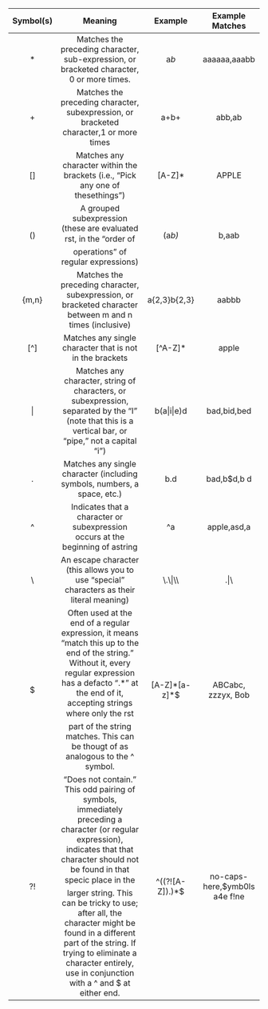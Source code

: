 | Symbol(s)        | Meaning   |  Example  | Example Matches|
| :--------:       |    :----: |  :----:   |       :----:   |
| *     |  Matches the preceding character, sub-expression, or bracketed character, 0 or more times.|   a*b*     |aaaaaa,aaabb|
| +        |   Matches the preceding character, subexpression, or bracketed character,1 or more times   |   a+b+   |abb,ab|
| []        |    Matches any character within the brackets (i.e., “Pick any one of thesethings”)    |  [A-Z]*  |APPLE|
| ()        |    A grouped subexpression (these are evaluated rst, in the “order of operations” of regular expressions)    |  (a*b)*  |b,aab|
| {m,n}        |    Matches the preceding character, subexpression, or bracketed character between m and n times (inclusive) |  a{2,3}b{2,3}  |aabbb|
| [^]        |    Matches any single character that is not in the brackets|  [^A-Z]*  |apple|
| \|        |    Matches any character, string of characters, or subexpression, separated by the “I” (note that this is a vertical bar, or “pipe,” not a capital “i”)|  b(a\|i\|e)d  |bad,bid,bed|
| .        |    Matches any single character (including symbols, numbers, a space, etc.)|  b.d  |bad,b$d,b d|
| ^        |    Indicates that a character or subexpression occurs at the beginning of astring|  ^a  |apple,asd,a|
| \        |    An escape character (this allows you to use “special” characters as their literal meaning)|  \\.\\\|\\\\  |\.\|\\    |
| \$        |    Often used at the end of a regular expression, it means “match this up to the end of the string.” Without it, every regular expression has a defacto “.*” at the end of it, accepting strings where only the rst part of the string matches. This can be thougt of as analogous to the ^ symbol.|  [A-Z]*[a-z]\*\$  |ABCabc, zzzyx, Bob|
| ?!        |    “Does not contain.” This odd pairing of symbols, immediately preceding a character (or regular expression), indicates that that character should not be found in that specic place in the larger string. This can be tricky to use; after all, the character might be found in a different part of the string. If trying to eliminate a character entirely, use in conjunction with a ^ and \$ at either end.| ^((?![A-Z])\.)\*\$   |no-caps-here,\$ymb0ls a4e f!ne|
